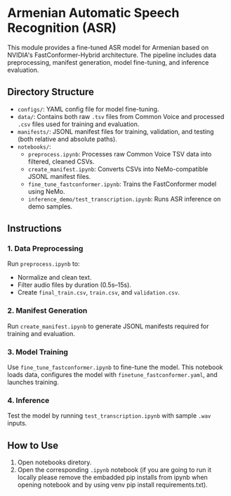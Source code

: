 # Armenian Automatic Speech Recognition (ASR)

This module provides a fine-tuned ASR model for Armenian based on NVIDIA's FastConformer-Hybrid architecture. The pipeline includes data preprocessing, manifest generation, model fine-tuning, and inference evaluation.

## Directory Structure

- `configs/`: YAML config file for model fine-tuning.
- `data/`: Contains both raw `.tsv` files from Common Voice and processed `.csv` files used for training and evaluation.
- `manifests/`: JSONL manifest files for training, validation, and testing (both relative and absolute paths).
- `notebooks/`:
  - `preprocess.ipynb`: Processes raw Common Voice TSV data into filtered, cleaned CSVs.
  - `create_manifest.ipynb`: Converts CSVs into NeMo-compatible JSONL manifest files.
  - `fine_tune_fastconformer.ipynb`: Trains the FastConformer model using NeMo.
  - `inference_demo/test_transcription.ipynb`: Runs ASR inference on demo samples.

## Instructions

### 1. Data Preprocessing

Run `preprocess.ipynb` to:
- Normalize and clean text.
- Filter audio files by duration (0.5s–15s).
- Create `final_train.csv`, `train.csv`, and `validation.csv`.

### 2. Manifest Generation

Run `create_manifest.ipynb` to generate JSONL manifests required for training and evaluation.

### 3. Model Training

Use `fine_tune_fastconformer.ipynb` to fine-tune the model. This notebook loads data, configures the model with `finetune_fastconformer.yaml`, and launches training.

### 4. Inference

Test the model by running `test_transcription.ipynb` with sample `.wav` inputs.

## How to Use

1. Open notebooks diretory.
2. Open the corresponding `.ipynb` notebook (if you are going to run it locally please remove the embadded pip installs from ipynb when opening notebook and by using venv pip install requirements.txt).


